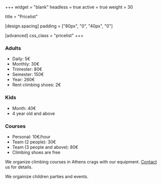 +++
widget = "blank"
headless = true
active = true
weight = 30

title = "Pricelist"

[design.spacing]
  padding = ["80px", "0", "40px", "0"]

[advanced]
 css_class = "pricelist"
+++

### Adults

- Daily: 5€
- Monthly: 30€                                                                                                                              
- Trimester: 80€
- Semester: 150€
- Year: 260€
- Rent climbing shoes: 2€

### Kids
- Month: 40€
- 4 year old and above

### Courses
- Personal: 10€/hour
- Team (2 people): 30€
- Team (3 people and above): 80€
- Climbing shoes are free

We organize climbing courses in Athens crags with our equipment. [Contact](#contact) us for details.

We orgainize children parties and events.
